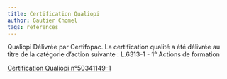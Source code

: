 ```yaml
---
title: Certification Qualiopi
author: Gautier Chomel
tags: references
---
```

<p>Qualiopi Délivrée par Certifopac. La certification qualité a été délivrée au titre de la catégorie d’action suivante : L.6313-1 - 1° Actions de formation</p>

[Certification Qualiopi n°50341149-1](https://certifopac.fr/qualiopi/verification-certificat/?siren=483764585)

<img href="../images/1-QualiopiCertifopac-AFC.jpg" alt="">
